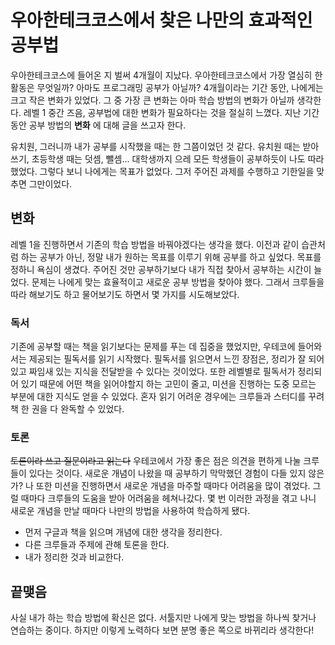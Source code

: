 # 우아한테크코스에서 찾은 나만의 효과적인 공부법
우아한테크코스에 들어온 지 벌써 4개월이 지났다. 우아한테크코스에서 가장 열심히 한 활동은 무엇일까? 아마도 프로그래밍 공부가 아닐까?  4개월이라는 기간 동안, 나에게는 크고 작은 변화가 있었다. 그 중 가장 큰 변화는 아마 학습 방법의 변화가 아닐까 생각한다. 레벨 1 중간 즈음, 공부법에 대한 변화가 필요하다는 것을 절실히 느꼈다. 지난 기간 동안 공부 방법의 __변화__ 에 대해 글을 쓰고자 한다.


유치원, 그러니까 내가 공부를 시작했을 때는 한 그쯤이었던 것 같다. 유치원 때는 받아쓰기, 초등학생 때는 덧셈, 뺄셈... 대학생까지 으레 모든 학생들이 공부하듯이 나도 따라 했었다. 그렇다 보니 나에게는 목표가 없었다. 그저 주어진 과제를 수행하고 기한일을 맞추면 그만이었다.

## 변화
레벨 1을 진행하면서 기존의 학습 방법을 바꿔야겠다는 생각을 했다. 이전과 같이 습관처럼 하는 공부가 아닌, 정말 내가 원하는 목표를 이루기 위해 공부를 하고 싶었다. 목표를 정하니 욕심이 생겼다. 주어진 것만 공부하기보다 내가 직접 찾아서 공부하는 시간이 늘었다. 문제는 나에게 맞는 효율적이고 새로운 공부 방법을 찾아야 했다. 그래서 크루들을 따라 해보기도 하고 물어보기도 하면서 몇 가지를 시도해보았다.

### 독서
기존에 공부할 때는 책을 읽기보다는 문제를 푸는 데 집중을 했었지만, 우테코에 들어와서는 제공되는 필독서를 읽기 시작했다. 필독서를 읽으면서 느낀 장점은, 정리가 잘 되어있고 짜임새 있는 지식을 전달받을 수 있다는 것이었다. 또한 레벨별로 필독서가 정리되어 있기 때문에 어떤 책을 읽어야할지 하는 고민이 줄고, 미션을 진행하는 도중 모르는 부분에 대한 지식도 얻을 수 있었다. 혼자 읽기 어려운 경우에는 크루들과 스터디를 꾸려 책 한 권을 다 완독할 수 있었다.

### 토론
~~토론이라 쓰고 질문이라고 읽는다~~
우테코에서 가장 좋은 점은 의견을 편하게 나눌 크루들이 있다는 것이다. 새로운 개념이 나왔을 때 공부하기 막막했던 경험이 다들 있지 않은가? 나 또한 미션을 진행하면서 새로운 개념을 마주할 때마다 어려움을 많이 겪었다. 그럴 때마다 크루들의 도움을 받아 어려움을 헤쳐나갔다. 몇 번 이러한 과정을 겪고 나니 새로운 개념을 만날 때마다 나만의 방법을 사용하여 학습하게 됐다.
- 먼저 구글과 책을 읽으며 개념에 대한 생각을 정리한다.
- 다른 크루들과 주제에 관해 토론을 한다.
- 내가 정리한 것과 비교한다.

## 끝맺음
사실 내가 하는 학습 방법에 확신은 없다. 서툴지만 나에게 맞는 방법을 하나씩 찾거나 연습하는 중이다. 하지만 이렇게 노력하다 보면 분명 좋은 쪽으로 바뀌리라 생각한다!